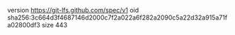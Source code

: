 version https://git-lfs.github.com/spec/v1
oid sha256:3c664d3f4687146d2000c7f2a022a6f282a2090c5a22d32a915a71fa02800df3
size 443
